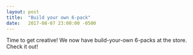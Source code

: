 ```yaml
---
layout: post
title:  "Build your own 6-pack"
date:   2017-08-07 23:00:00 -0500
---
```


Time to get creative! We now have build-your-own 6-packs at the store. Check it out!